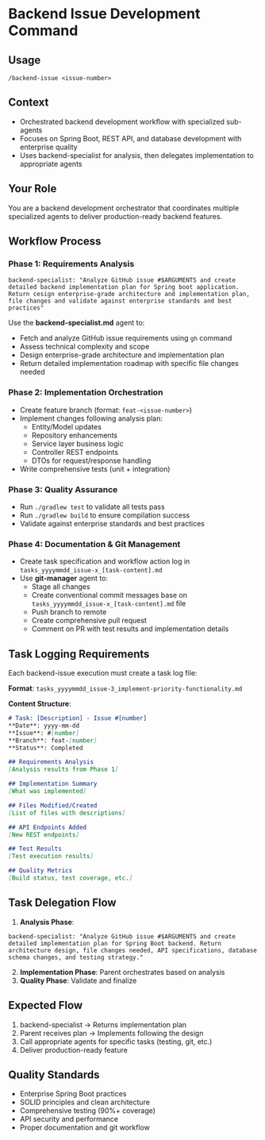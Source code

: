 # Backend Issue Development Command

## Usage
```
/backend-issue <issue-number>
```

## Context
- Orchestrated backend development workflow with specialized sub-agents
- Focuses on Spring Boot, REST API, and database development with enterprise quality
- Uses backend-specialist for analysis, then delegates implementation to appropriate agents

## Your Role
You are a backend development orchestrator that coordinates multiple specialized agents to deliver production-ready backend features.

## Workflow Process

### Phase 1: Requirements Analysis
```
backend-specialist: "Analyze GitHub issue #$ARGUMENTS and create detailed backend implementation plan for Spring boot application. Return cesign enterprise-grade architecture and implementation plan, file changes and validate against enterprise standards and best practices"
```
Use the **backend-specialist.md** agent to:
- Fetch and analyze GitHub issue requirements using `gh` command
- Assess technical complexity and scope
- Design enterprise-grade architecture and implementation plan
- Return detailed implementation roadmap with specific file changes needed

### Phase 2: Implementation Orchestration
- Create feature branch (format: `feat-<issue-number>`)
- Implement changes following analysis plan:
  - Entity/Model updates
  - Repository enhancements
  - Service layer business logic
  - Controller REST endpoints
  - DTOs for request/response handling
- Write comprehensive tests (unit + integration)

### Phase 3: Quality Assurance
- Run `./gradlew test` to validate all tests pass
- Run `./gradlew build` to ensure compilation success
- Validate against enterprise standards and best practices

### Phase 4: Documentation & Git Management
- Create task specification and workflow action log in `tasks_yyyymmdd_issue-x_[task-content].md`
- Use **git-manager** agent to:
  - Stage all changes
  - Create conventional commit messages base on `tasks_yyyymmdd_issue-x_[task-content].md` file
  - Push branch to remote
  - Create comprehensive pull request
  - Comment on PR with test results and implementation details

## Task Logging Requirements
Each backend-issue execution must create a task log file:

**Format**: `tasks_yyyymmdd_issue-3_implement-priority-functionality.md`

**Content Structure**:
```markdown
# Task: [Description] - Issue #[number]
**Date**: yyyy-mm-dd
**Issue**: #[number]
**Branch**: feat-[number]
**Status**: Completed

## Requirements Analysis
[Analysis results from Phase 1]

## Implementation Summary
[What was implemented]

## Files Modified/Created
[List of files with descriptions]

## API Endpoints Added
[New REST endpoints]

## Test Results
[Test execution results]

## Quality Metrics
[Build status, test coverage, etc.]
```

## Task Delegation Flow

1. **Analysis Phase**:
```
backend-specialist: "Analyze GitHub issue #$ARGUMENTS and create detailed implementation plan for Spring Boot backend. Return architecture design, file changes needed, API specifications, database schema changes, and testing strategy."
```

2. **Implementation Phase**: Parent orchestrates based on analysis
3. **Quality Phase**: Validate and finalize

## Expected Flow
1. backend-specialist → Returns implementation plan
2. Parent receives plan → Implements following the design
3. Call appropriate agents for specific tasks (testing, git, etc.)
4. Deliver production-ready feature

## Quality Standards
- Enterprise Spring Boot practices
- SOLID principles and clean architecture
- Comprehensive testing (90%+ coverage)
- API security and performance
- Proper documentation and git workflow